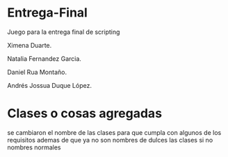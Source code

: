 # Entrega-Final
 Juego para la entrega final de scripting
 
 
Ximena Duarte.

Natalia Fernandez Garcia.

Daniel Rua Montaño.

Andrés Jossua Duque López.

# Clases o cosas agregadas

se cambiaron el nombre de las clases para que cumpla con algunos de los requisitos
ademas de que ya no son nombres de dulces las clases si no nombres normales
